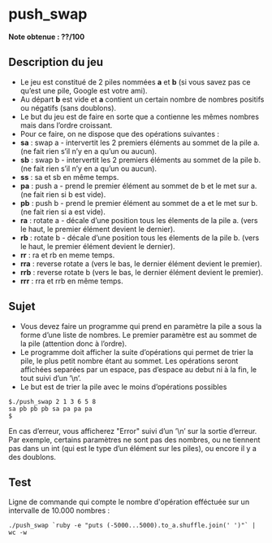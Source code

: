 # push_swap

**Note obtenue : ??/100**

## Description du jeu

- Le jeu est constitué de 2 piles nommées **a** et **b** (si vous savez pas ce qu’est une pile, Google est votre ami).
- Au départ **b** est vide et **a** contient un certain nombre de nombres positifs ou négatifs (sans doublons).
- Le but du jeu est de faire en sorte que a contienne les mêmes nombres mais dans l’ordre croissant.
- Pour ce faire, on ne dispose que des opérations suivantes :
 - **sa** : swap a - intervertit les 2 premiers éléments au sommet de la pile a. (ne fait rien s’il n’y en a qu’un ou aucun).
 - **sb** : swap b - intervertit les 2 premiers éléments au sommet de la pile b. (ne fait rien s’il n’y en a qu’un ou aucun).
 - **ss** : sa et sb en même temps.
 - **pa** : push a - prend le premier élément au sommet de b et le met sur a. (ne fait rien si b est vide).
 - **pb** : push b - prend le premier élément au sommet de a et le met sur b. (ne fait rien si a est vide).
 - **ra** : rotate a - décale d’une position tous les élements de la pile a. (vers le haut, le premier élément devient le dernier).
 - **rb** : rotate b - décale d’une position tous les élements de la pile b. (vers le haut, le premier élément devient le dernier).
 - **rr** : ra et rb en meme temps.
 - **rra** : reverse rotate a (vers le bas, le dernier élément devient le premier).
 - **rrb** : reverse rotate b (vers le bas, le dernier élément devient le premier).
 - **rrr** : rra et rrb en même temps.

## Sujet

- Vous devez faire un programme qui prend en paramètre la pile a sous la forme d’une liste de nombres. Le premier paramètre est au sommet de la pile (attention donc à l’ordre).
- Le programme doit afficher la suite d’opérations qui permet de trier la pile, le plus petit nombre étant au sommet. Les opérations seront affichées separées par un espace, pas d’espace au debut ni à la fin, le tout suivi d’un ’\n’.
- Le but est de trier la pile avec le moins d’opérations possibles
```
$./push_swap 2 1 3 6 5 8
sa pb pb pb sa pa pa pa
$
```
En cas d’erreur, vous afficherez "Error" suivi d’un ’\n’ sur la sortie d’erreur. Par
exemple, certains paramètres ne sont pas des nombres, ou ne tiennent pas dans un int
(qui est le type d’un élément sur les piles), ou encore il y a des doublons.

## Test

Ligne de commande qui compte le nombre d'opération efféctuée sur un intervalle de 10.000 nombres :
```
./push_swap `ruby -e "puts (-5000...5000).to_a.shuffle.join(' ')"` | wc -w
```
